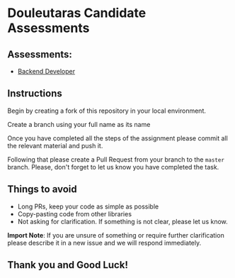 # Douleutaras Candidate Assessments

## Assessments:

- [Backend Developer](README-Senior-Backend.md)

## Instructions
Begin by creating a fork of this repository in your local environment.

Create a branch using your full name as its name

Once you have completed all the steps of the assignment please commit all the relevant material and push it.

Following that please create a Pull Request from your branch to the `master` branch.
Please, don't forget to let us know you have completed the task.

## Things to avoid
- Long PRs, keep your code as simple as possible
- Copy-pasting code from other libraries
- Not asking for clarification. If something is not clear, please let us know.

**Import Note**: If you are unsure of something or require further clarification please describe it in a new issue and we will respond immediately. 


## Thank you and Good Luck!




